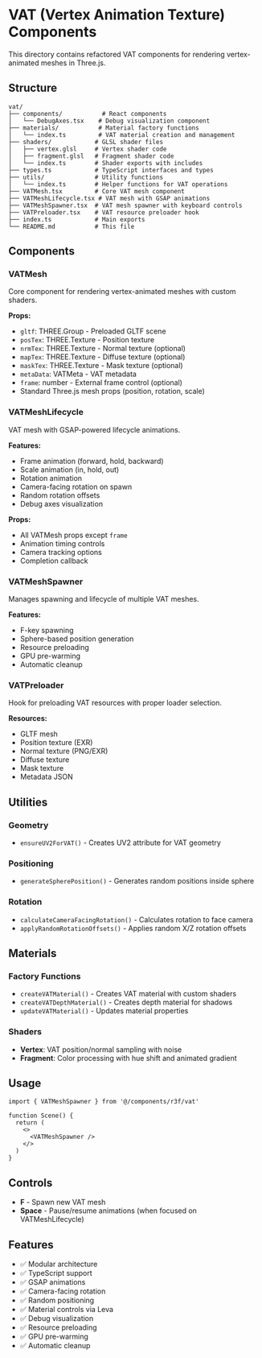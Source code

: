 # VAT (Vertex Animation Texture) Components

This directory contains refactored VAT components for rendering vertex-animated meshes in Three.js.

## Structure

```
vat/
├── components/           # React components
│   └── DebugAxes.tsx    # Debug visualization component
├── materials/           # Material factory functions
│   └── index.ts         # VAT material creation and management
├── shaders/            # GLSL shader files
│   ├── vertex.glsl     # Vertex shader code
│   ├── fragment.glsl   # Fragment shader code
│   └── index.ts        # Shader exports with includes
├── types.ts            # TypeScript interfaces and types
├── utils/              # Utility functions
│   └── index.ts        # Helper functions for VAT operations
├── VATMesh.tsx         # Core VAT mesh component
├── VATMeshLifecycle.tsx # VAT mesh with GSAP animations
├── VATMeshSpawner.tsx  # VAT mesh spawner with keyboard controls
├── VATPreloader.tsx    # VAT resource preloader hook
├── index.ts            # Main exports
└── README.md           # This file
```

## Components

### VATMesh
Core component for rendering vertex-animated meshes with custom shaders.

**Props:**
- `gltf`: THREE.Group - Preloaded GLTF scene
- `posTex`: THREE.Texture - Position texture
- `nrmTex`: THREE.Texture - Normal texture (optional)
- `mapTex`: THREE.Texture - Diffuse texture (optional)
- `maskTex`: THREE.Texture - Mask texture (optional)
- `metaData`: VATMeta - VAT metadata
- `frame`: number - External frame control (optional)
- Standard Three.js mesh props (position, rotation, scale)

### VATMeshLifecycle
VAT mesh with GSAP-powered lifecycle animations.

**Features:**
- Frame animation (forward, hold, backward)
- Scale animation (in, hold, out)
- Rotation animation
- Camera-facing rotation on spawn
- Random rotation offsets
- Debug axes visualization

**Props:**
- All VATMesh props except `frame`
- Animation timing controls
- Camera tracking options
- Completion callback

### VATMeshSpawner
Manages spawning and lifecycle of multiple VAT meshes.

**Features:**
- F-key spawning
- Sphere-based position generation
- Resource preloading
- GPU pre-warming
- Automatic cleanup

### VATPreloader
Hook for preloading VAT resources with proper loader selection.

**Resources:**
- GLTF mesh
- Position texture (EXR)
- Normal texture (PNG/EXR)
- Diffuse texture
- Mask texture
- Metadata JSON

## Utilities

### Geometry
- `ensureUV2ForVAT()` - Creates UV2 attribute for VAT geometry

### Positioning
- `generateSpherePosition()` - Generates random positions inside sphere

### Rotation
- `calculateCameraFacingRotation()` - Calculates rotation to face camera
- `applyRandomRotationOffsets()` - Applies random X/Z rotation offsets

## Materials

### Factory Functions
- `createVATMaterial()` - Creates VAT material with custom shaders
- `createVATDepthMaterial()` - Creates depth material for shadows
- `updateVATMaterial()` - Updates material properties

### Shaders
- **Vertex**: VAT position/normal sampling with noise
- **Fragment**: Color processing with hue shift and animated gradient

## Usage

```tsx
import { VATMeshSpawner } from '@/components/r3f/vat'

function Scene() {
  return (
    <>
      <VATMeshSpawner />
    </>
  )
}
```

## Controls

- **F** - Spawn new VAT mesh
- **Space** - Pause/resume animations (when focused on VATMeshLifecycle)

## Features

- ✅ Modular architecture
- ✅ TypeScript support
- ✅ GSAP animations
- ✅ Camera-facing rotation
- ✅ Random positioning
- ✅ Material controls via Leva
- ✅ Debug visualization
- ✅ Resource preloading
- ✅ GPU pre-warming
- ✅ Automatic cleanup
